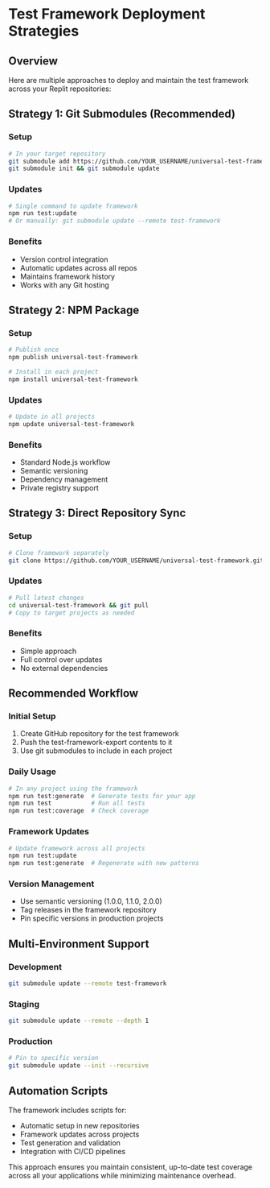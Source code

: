 # Test Framework Deployment Strategies

## Overview

Here are multiple approaches to deploy and maintain the test framework across your Replit repositories:

## Strategy 1: Git Submodules (Recommended)

### Setup
```bash
# In your target repository
git submodule add https://github.com/YOUR_USERNAME/universal-test-framework.git test-framework
git submodule init && git submodule update
```

### Updates
```bash
# Single command to update framework
npm run test:update
# Or manually: git submodule update --remote test-framework
```

### Benefits
- Version control integration
- Automatic updates across all repos
- Maintains framework history
- Works with any Git hosting

## Strategy 2: NPM Package

### Setup
```bash
# Publish once
npm publish universal-test-framework

# Install in each project
npm install universal-test-framework
```

### Updates
```bash
# Update in all projects
npm update universal-test-framework
```

### Benefits
- Standard Node.js workflow
- Semantic versioning
- Dependency management
- Private registry support

## Strategy 3: Direct Repository Sync

### Setup
```bash
# Clone framework separately
git clone https://github.com/YOUR_USERNAME/universal-test-framework.git
```

### Updates
```bash
# Pull latest changes
cd universal-test-framework && git pull
# Copy to target projects as needed
```

### Benefits
- Simple approach
- Full control over updates
- No external dependencies

## Recommended Workflow

### Initial Setup
1. Create GitHub repository for the test framework
2. Push the test-framework-export contents to it
3. Use git submodules to include in each project

### Daily Usage
```bash
# In any project using the framework
npm run test:generate  # Generate tests for your app
npm run test           # Run all tests
npm run test:coverage  # Check coverage
```

### Framework Updates
```bash
# Update framework across all projects
npm run test:update
npm run test:generate  # Regenerate with new patterns
```

### Version Management
- Use semantic versioning (1.0.0, 1.1.0, 2.0.0)
- Tag releases in the framework repository
- Pin specific versions in production projects

## Multi-Environment Support

### Development
```bash
git submodule update --remote test-framework
```

### Staging
```bash
git submodule update --remote --depth 1
```

### Production
```bash
# Pin to specific version
git submodule update --init --recursive
```

## Automation Scripts

The framework includes scripts for:
- Automatic setup in new repositories
- Framework updates across projects
- Test generation and validation
- Integration with CI/CD pipelines

This approach ensures you maintain consistent, up-to-date test coverage across all your applications while minimizing maintenance overhead.